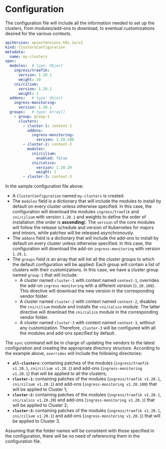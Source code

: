 # Configuration

The configuration file will include all the information needed to set up the clusters, from modules/add-ons to download, to eventual customizations desired for the various contexts.

```yaml
apiVersion: apiextensions.k8s.io/v1
kind: ClustersConfiguration
metadata:
  name: my-clusters
spec:
  modules:  # type: Object
    ingress/traefik:
      version: 1.20.1
      weight: 10
    cni/cilium:
      version: 1.20.1
      weight: 1
  addons:   # type: Object
    ingress-monitoring:
      version: 1.20.1
  groups:   # type: Array[]
    - group: group-1
      clusters:
        - cluster-1: context-1
          addons:
            ingress-monitoring:
              version: 1.20.100
        - cluster-2: context-2
          modules:
            cni/cilium:
              enabled: false
            cni/calico:
              version: 1.20.20 
              weight: 1
        - cluster-3: context-3
```

In the sample configuration file above:

- A `ClusterConfiguration` named `my-clusters` is created.
- The `modules` field is a dictionary that will include the modules to install by default on every cluster unless otherwise specified. In this case, the configuration will download the modules `ingress/traefik` and `cni/cilium` with version `1.20.1` and weights to define the order of installation (the order is **ascending**). The `version` of the core modules will follow the release schedule and version of Kubernetes for majors and minors, while patches will be released asynchronously.
- The `addons` field is a dictionary that will include the add-ons to install by default on every cluster unless otherwise specified. In this case, the configuration will download the add-on `ingress-monitoring` with version `1.20.1`.
- The `groups` field is an array that will list all the cluster groups to which the default configuration will be applied. Each group will contain a list of clusters with their customizations. In this case, we have a cluster group named `group-1` that will include:
  - A cluster named `cluster-1` with context named `context-1`, overrides the add-on `ingress-monitoring` with a different version (`1.20.100`). This directive will download the new version in the corresponding vendor folder.
  - A cluster named `cluster-2` with context named `context-2`, disables the `cni/cilium` module and installs the `cni/calico` module. The latter directive will download the `cni/calico` module in the corresponding vendor folder.
  - A cluster named `cluster-3` with context named `context-3`, without any customization. Therefore, `cluster-3` will be configured with all the modules and add-ons specified by default.

The `sync` command will be in charge of updating the vendors to the latest configuration and creating the appropriate directory structure. According to the example above, `overrides` will include the following directories:

- **`all-clusters`:** containing patches of the modules (`ingress/traefik v1.20.1`, `cni/cilium v1.20.1`) and add-ons (`ingress-monitoring v1.20.1`) that will be applied to all the clusters;
- **`cluster-1`:** containing patches of the modules (`ingress/traefik v1.20.1`, `cni/cilium v1.20.1`) and add-ons (`ingress-monitoring v1.20.100`) that will be applied to Cluster 1;
- **`cluster-2`:** containing patches of the modules (`ingress/traefik v1.20.1`, `cni/calico v1.20.20`) and add-ons (`ingress-monitoring v1.20.1`) that will be applied to Cluster 2;
- **`cluster-3`:** containing patches of the modules (`ingress/traefik v1.20.1`, `cni/cilium v1.20.1`) and add-ons (`ingress-monitoring v1.20.1`) that will be applied to Cluster 3.

Assuming that the folder names will be consistent with those specified in the configuration, there will be no need of referencing them in the configuration file.

